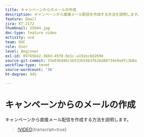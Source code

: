 ```yaml
---
title: キャンペーンからのメールの作成
description: キャンペーンから直接メール配信を作成する方法を説明します。
feature: Email
jira: KT-2172
thumbnail: 25604.jpg
doc-type: feature video
activity: use
team: DOC
role: User
level: Beginner
exl-id: 89765be2-366d-45f8-8e1c-a192ecbb2694
source-git-commit: 35e036486c5b533b54b3f626d88734e9a9fc3b8a
workflow-type: tm+mt
source-wordcount: '36'
ht-degree: 94%

---
```


# キャンペーンからのメールの作成

キャンペーンから直接メール配信を作成する方法を説明します。

>[!VIDEO](https://video.tv.adobe.com/v/25604?quality=12&learn=on){transcript=true}
